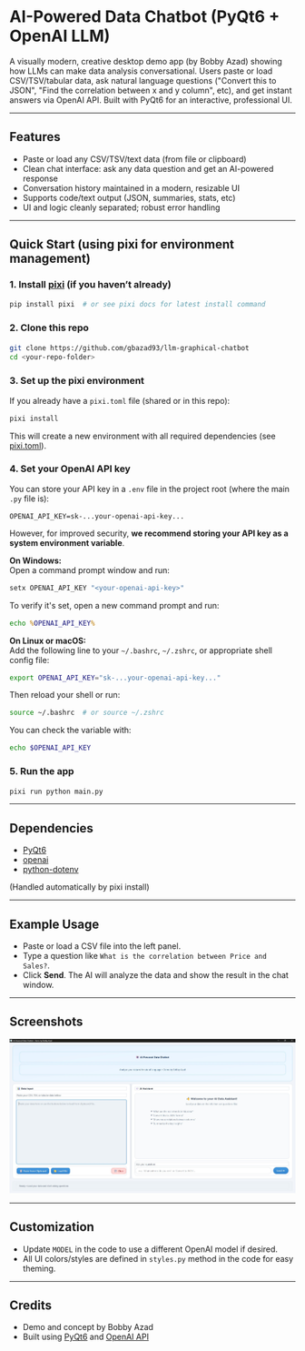 # AI-Powered Data Chatbot (PyQt6 + OpenAI LLM)

A visually modern, creative desktop demo app (by Bobby Azad) showing how LLMs can make data analysis conversational. Users paste or load CSV/TSV/tabular data, ask natural language questions ("Convert this to JSON", "Find the correlation between x and y column", etc), and get instant answers via OpenAI API. Built with PyQt6 for an interactive, professional UI.

---

## Features
- Paste or load any CSV/TSV/text data (from file or clipboard)
- Clean chat interface: ask any data question and get an AI-powered response
- Conversation history maintained in a modern, resizable UI
- Supports code/text output (JSON, summaries, stats, etc)
- UI and logic cleanly separated; robust error handling

---

## Quick Start (using pixi for environment management)

### 1. Install [pixi](https://pixi.sh/latest/#available-software) (if you haven’t already)

```bash
pip install pixi  # or see pixi docs for latest install command
```

### 2. Clone this repo

```bash
git clone https://github.com/gbazad93/llm-graphical-chatbot
cd <your-repo-folder>
```

### 3. Set up the pixi environment

If you already have a `pixi.toml` file (shared or in this repo):

```bash
pixi install
```

This will create a new environment with all required dependencies (see [pixi.toml](./pixi.toml)).

### 4. Set your OpenAI API key

You can store your API key in a `.env` file in the project root (where the main `.py` file is):

```
OPENAI_API_KEY=sk-...your-openai-api-key...
```

However, for improved security, **we recommend storing your API key as a system environment variable**.

**On Windows:**  
Open a command prompt window and run:
```cmd
setx OPENAI_API_KEY "<your-openai-api-key>"
```

To verify it's set, open a new command prompt and run:
```cmd
echo %OPENAI_API_KEY%
```

**On Linux or macOS:**  
Add the following line to your `~/.bashrc`, `~/.zshrc`, or appropriate shell config file:
```bash
export OPENAI_API_KEY="sk-...your-openai-api-key..."
```
Then reload your shell or run:
```bash
source ~/.bashrc  # or source ~/.zshrc
```
You can check the variable with:
```bash
echo $OPENAI_API_KEY
```

### 5. Run the app

```bash
pixi run python main.py
```

---

## Dependencies
- [PyQt6](https://pypi.org/project/PyQt6/)
- [openai](https://pypi.org/project/openai/)
- [python-dotenv](https://pypi.org/project/python-dotenv/)

(Handled automatically by pixi install)

---

## Example Usage
- Paste or load a CSV file into the left panel.
- Type a question like `What is the correlation between Price and Sales?`.
- Click **Send**. The AI will analyze the data and show the result in the chat window.

---

## Screenshots

![screenshot1](./img/Screenshot1.jpg)

---

## Customization
- Update `MODEL` in the code to use a different OpenAI model if desired.
- All UI colors/styles are defined in `styles.py` method in the code for easy theming.

---

## Credits
- Demo and concept by Bobby Azad
- Built using [PyQt6](https://riverbankcomputing.com/software/pyqt/intro) and [OpenAI API](https://platform.openai.com/docs/api-reference)

